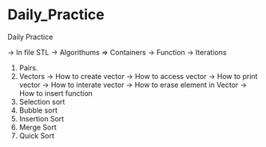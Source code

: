 # Daily_Practice
Daily Practice


-> In file STL 
   -> Algorithums
   => Containers
   -> Function
   -> Iterations



1. Pairs.
2. Vectors
           -> How to create vector
           -> How to access vector
           -> How to print vector
           -> How to interate vector
           -> How to erase element in Vector
           -> How to insert function
3. Selection sort
4. Bubble sort
5. Insertion Sort
6. Merge Sort
7. Quick Sort
